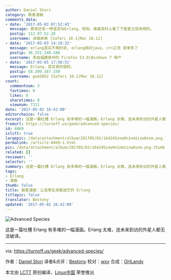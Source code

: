 ```yaml
---
author: Daniel Stori
category: 极客漫画
comments_data:
- date: '2017-05-03 07:52:43'
  message: 原来还有一种语言叫Erlang，哈哈。维基百科上看了下是爱立信发明的。
  postip: 112.97.52.28
  username: 泽楠弟弟 [Safari 10.1|Mac 10.12]
- date: '2017-05-03 14:19:32'
  message: erlang其实不难的说, erlang相对java, c++之流 简单多了
  postip: 36.251.248.186
  username: 来自福建泉州的 Firefox 53.0|Windows 7 用户
- date: '2017-05-05 17:58:51'
  message: Erlang，其实真的很好。
  postip: 58.209.167.150
  username: gxm2052 [Safari 10.1|Mac 10.12]
count:
  commentnum: 3
  favtimes: 0
  likes: 0
  sharetimes: 0
  viewnum: 7111
date: '2017-05-02 16:42:00'
editorchoice: false
excerpt: 这是一篇吐槽 Erlang 有多难的一幅漫画。Erlang 太难，连未来到访的外星人都无法破译。
fromurl: https://turnoff.us/geek/advanced-species/
id: 8469
islctt: true
largepic: /data/attachment/album/201705/02/164245znw9n1nm1zzw8snm.png.large.jpg
permalink: /article-8469-1.html
pic: /data/attachment/album/201705/02/164245znw9n1nm1zzw8snm.png.thumb.jpg
related: []
reviewer: ''
selector: ''
summary: 这是一篇吐槽 Erlang 有多难的一幅漫画。Erlang 太难，连未来到访的外星人都无法破译。
tags:
- Erlang
- 漫画
thumb: false
title: 极客漫画：让高等生命都迷茫的 Erlang
titlepic: false
translator: Bestony
updated: '2017-05-02 16:42:00'
---
```


![Advanced Species](/data/attachment/album/201705/02/164245znw9n1nm1zzw8snm.png)


这是一篇吐槽 Erlang 有多难的一幅漫画。Erlang 太难，连未来到访的外星人都无法破译。




---


via: <https://turnoff.us/geek/advanced-species/>


作者：[Daniel Stori](http://turnoff.us/about/) 译者&点评：[Bestony](https://github.com/Bestony) 校对：[wxy](https://github.com/wxy) 合成：[GHLandy](https://github.com/GHLandy)


本文由 [LCTT](https://github.com/LCTT/TranslateProject) 原创编译，[Linux中国](https://linux.cn/) 荣誉推出